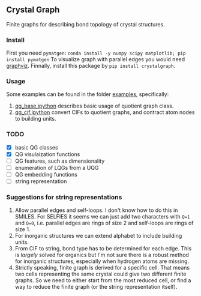 Crystal Graph
--
Finite graphs for describing bond topology of crystal structures.

### Install
First you need `pymatgen`: `conda install -y numpy scipy matplotlib; pip install pymatgen`
To visualize graph with parallel edges you would need [graphviz](https://pygraphviz.github.io/documentation/stable/install.html).
Finnally, install this package by `pip install crystalgraph`.

### Usage
Some examples can be found in the folder [examples](./examples),
specifically:
1. [qg_base.ipython](examples/qg_base.ipynb) describes basic usage of quotient graph class.
2. [qg_cif.ipython](examples/qg_cif.ipynb) convert CIFs to quotient graphs, and contract atom nodes to building units.

### TODO
- [x] basic QG classes
- [x] QG visulaization functions
- [ ] QG features, such as dimensionality
- [ ] enumeration of LQGs from a UQG
- [ ] QG embedding functions
- [ ] string representation

### Suggestions for string representations
1. Allow parallel edges and self-loops. 
I don't know how to do this in SMILES. 
For SELFIES it seems we can just add two characters with `Q=1` and `Q=0`,
i.e. parallel edges are rings of size 2 and self-loops are rings of size 1.
2. For inorganic structures we can extend alphabet to include building units.
3. From CIF to string, bond type has to be determined for each edge. This is *largely* solved for organics 
but I'm not sure there is a robust method for inorganic structures, especially when hydrogen atoms are missing.
4. Strictly speaking, finite graph is derived for a specific cell. That means two cells representing the same crystal could give two different finite graphs. 
So we need to either start from the most reduced cell, or find a way to reduce the finite graph (or the string representation itself).
